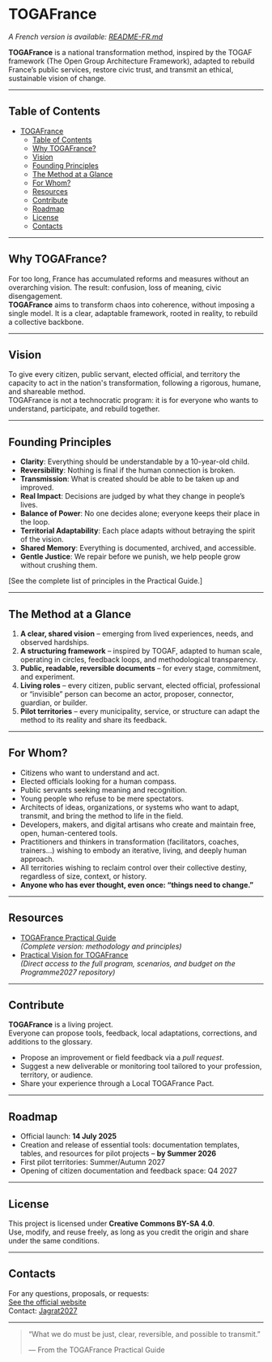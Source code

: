 # TOGAFrance
_A French version is available: [README-FR.md](./README-FR.md)_

**TOGAFrance** is a national transformation method, inspired by the TOGAF framework (The Open Group Architecture Framework), adapted to rebuild France’s public services, restore civic trust, and transmit an ethical, sustainable vision of change.

---

## Table of Contents

- [TOGAFrance](#togafrance)
  - [Table of Contents](#table-of-contents)
  - [Why TOGAFrance?](#why-togafrance)
  - [Vision](#vision)
  - [Founding Principles](#founding-principles)
  - [The Method at a Glance](#the-method-at-a-glance)
  - [For Whom?](#for-whom)
  - [Resources](#resources)
  - [Contribute](#contribute)
  - [Roadmap](#roadmap)
  - [License](#license)
  - [Contacts](#contacts)

---

## Why TOGAFrance?

For too long, France has accumulated reforms and measures without an overarching vision. The result: confusion, loss of meaning, civic disengagement.  
**TOGAFrance** aims to transform chaos into coherence, without imposing a single model. It is a clear, adaptable framework, rooted in reality, to rebuild a collective backbone.

---

## Vision

To give every citizen, public servant, elected official, and territory the capacity to act in the nation's transformation, following a rigorous, humane, and shareable method.  
TOGAFrance is not a technocratic program: it is for everyone who wants to understand, participate, and rebuild together.

---

## Founding Principles

- **Clarity**: Everything should be understandable by a 10-year-old child.
- **Reversibility**: Nothing is final if the human connection is broken.
- **Transmission**: What is created should be able to be taken up and improved.
- **Real Impact**: Decisions are judged by what they change in people’s lives.
- **Balance of Power**: No one decides alone; everyone keeps their place in the loop.
- **Territorial Adaptability**: Each place adapts without betraying the spirit of the vision.
- **Shared Memory**: Everything is documented, archived, and accessible.
- **Gentle Justice**: We repair before we punish, we help people grow without crushing them.

[See the complete list of principles in the Practical Guide.]

---

## The Method at a Glance

1. **A clear, shared vision** – emerging from lived experiences, needs, and observed hardships.
2. **A structuring framework** – inspired by TOGAF, adapted to human scale, operating in circles, feedback loops, and methodological transparency.
3. **Public, readable, reversible documents** – for every stage, commitment, and experiment.
4. **Living roles** – every citizen, public servant, elected official, professional or “invisible” person can become an actor, proposer, connector, guardian, or builder.
5. **Pilot territories** – every municipality, service, or structure can adapt the method to its reality and share its feedback.

---

## For Whom?

- Citizens who want to understand and act.
- Elected officials looking for a human compass.
- Public servants seeking meaning and recognition.
- Young people who refuse to be mere spectators.
- Architects of ideas, organizations, or systems who want to adapt, transmit, and bring the method to life in the field.
- Developers, makers, and digital artisans who create and maintain free, open, human-centered tools.
- Practitioners and thinkers in transformation (facilitators, coaches, trainers…) wishing to embody an iterative, living, and deeply human approach.
- All territories wishing to reclaim control over their collective destiny, regardless of size, context, or history.
- **Anyone who has ever thought, even once: “things need to change.”**

---

## Resources

- [TOGAFrance Practical Guide](./TOGAFrance_Livret_Pratique.pdf)  
  *(Complete version: methodology and principles)*
- [Practical Vision for TOGAFrance](https://github.com/Jagrat2027/Programme2027)  
  *(Direct access to the full program, scenarios, and budget on the Programme2027 repository)*

---

## Contribute

**TOGAFrance** is a living project.  
Everyone can propose tools, feedback, local adaptations, corrections, and additions to the glossary.

- Propose an improvement or field feedback via a _pull request_.
- Suggest a new deliverable or monitoring tool tailored to your profession, territory, or audience.
- Share your experience through a Local TOGAFrance Pact.

---

## Roadmap

- Official launch: **14 July 2025**
- Creation and release of essential tools: documentation templates, tables, and resources for pilot projects – **by Summer 2026**
- First pilot territories: Summer/Autumn 2027
- Opening of citizen documentation and feedback space: Q4 2027

---

## License

This project is licensed under **Creative Commons BY-SA 4.0**.  
Use, modify, and reuse freely, as long as you credit the origin and share under the same conditions.

---

## Contacts

For any questions, proposals, or requests:  
[See the official website](https://jagrat.fr)  
Contact: [Jagrat2027](mailto:jagrat2027@gmail.com)

---

> “What we do must be just, clear, reversible, and possible to transmit.”
> 
> — From the TOGAFrance Practical Guide

